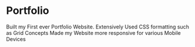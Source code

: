 # Portfolio

Built my First ever Portfolio Website.
Extensively Used CSS formatting such as Grid Concepts
Made my Website more responsive for various Mobile Devices 